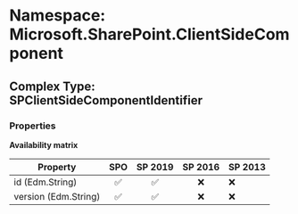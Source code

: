 # Namespace: Microsoft.SharePoint.ClientSideComponent

## Complex Type: SPClientSideComponentIdentifier

### Properties

**Availability matrix**

Property | SPO | SP 2019 | SP 2016 | SP 2013
----------|:---:|:-------:|:-------:|:-------
id (Edm.String) | ✅ | ✅ | ❌ | ❌
version (Edm.String) | ✅ | ✅ | ❌ | ❌
